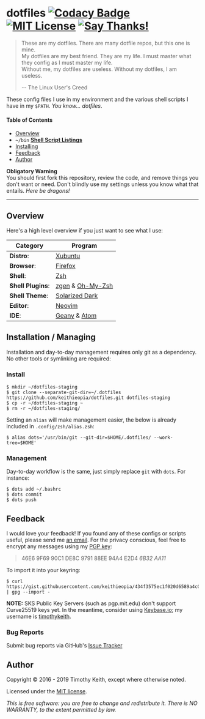 # dotfiles [ ![Codacy Badge](https://api.codacy.com/project/badge/Grade/45075b8bb6664b8c82e1b5d1f707fe7c)](https://www.codacy.com/app/timothykeith/dotfiles) [![MIT License](https://img.shields.io/github/license/keithieopia/dotfiles.svg)](https://github.com/keithieopia/dotfiles/blob/master/LICENSE) [![Say Thanks!](https://img.shields.io/badge/Say%20Thanks-!-1EAEDB.svg)](https://saythanks.io/to/keithieopia)

> These are my dotfiles. There are many dotfile repos, but this one is mine.  
> My dotfiles are my best friend. They are my life. I must master what
> they config as I must master my life.  
> Without me, my dotfiles are useless. Without my dotfiles, I am useless.
>
> -- The Linux User's Creed

These config files I use in my environment and the various shell scripts
I have in my `$PATH`. *You know... dotfiles*.

#### Table of Contents
- [Overview](#overview)
- `~/bin` **[Shell Script Listings](https://github.com/keithieopia/dotfiles/tree/master/bin#dotfiles-bin)**
- [Installing](#install)
- [Feedback](#feedback)
- [Author](#author)

**Obligatory Warning**  
You should first fork this repository, review the code, and remove
things you don't want or need. Don't blindly use my settings unless you
know what that entails. *Here be dragons!*

---

## Overview
<a name="overview"></a>
Here's a high level overview if you just want to see what I use:

| Category           | Program                                                                     |
| ------------------ | --------------------------------------------------------------------------- |
| **Distro**:        | [Xubuntu](https://xubuntu.org/)                                             |
| **Browser**:       | [Firefox](https://www.mozilla.org/en-US/firefox/new/)                       |
| **Shell**:         | [Zsh](http://zsh.sourceforge.net/)                                          |
| **Shell Plugins**: | [zgen](https://github.com/tarjoilija/zgen) & [Oh-My-Zsh](http://ohmyz.sh/)  |
| **Shell Theme**:   | [Solarized Dark](https://ethanschoonover.com/solarized/)                    |
| **Editor**:        | [Neovim](https://neovim.io/)                                                |
| **IDE**:           | [Geany](https://www.geany.org/) & [Atom](https://atom.io/)                  |

## Installation / Managing
<a name="install"></a>

Installation and day-to-day management requires only git as a dependency. No
other tools or symlinking are required:


### Install

```console
$ mkdir ~/dotfiles-staging  
$ git clone --separate-git-dir=~/.dotfiles https://github.com/keithieopia/dotfiles.git dotfiles-staging
$ cp -r ~/dotfiles-staging ~
$ rm -r ~/dotfiles-staging/
```

Setting an `alias` will make management easier, the below is already included in
`.config/zsh/alias.zsh`:

```console
$ alias dots='/usr/bin/git --git-dir=$HOME/.dotfiles/ --work-tree=$HOME'
```
### Management

Day-to-day workflow is the same, just simply replace `git` with `dots`. For instance:

```console
$ dots add ~/.bashrc
$ dots commit
$ dots push
```

## Feedback
I would love your feedback! If you found any of these configs or scripts
useful, please send me [an email](mailto:timothykeith@gmail.com). For
the privacy conscious, feel free to encrypt any messages using my
[PGP key](https://gist.githubusercontent.com/keithieopia/434f3575ec1f020d6589a4c01dc0847e/raw/2e0749f2966ff501ee28797a926229c081f7e652/timothykeith.pub.asc):

> 46E6 9F69 90C1 DE8C 9791 88EE 94A4 E2D4 *6B32 AA11*

To import it into your keyring:
```console
$ curl https://gist.githubusercontent.com/keithieopia/434f3575ec1f020d6589a4c01dc0847e/raw/2e0749f2966ff501ee28797a926229c081f7e652/timothykeith.pub.asc | gpg --import -
```

**NOTE:** SKS Public Key Servers (such as pgp.mit.edu) don't support
Curve25519 keys yet. In the meantime, consider using
[Keybase.io](https://keybase.io/); my username is [timothykeith](https://keybase.io/timothykeith).


### Bug Reports
Submit bug reports via GitHub's [Issue Tracker](https://github.com/keithieopia/dotfiles/issues)


## Author
Copyright &copy; 2016 - 2019 Timothy Keith, except where otherwise noted.

Licensed under the [MIT license](https://github.com/keithieopia/dotfiles/blob/master/LICENSE).

*This is free software: you are free to change and redistribute it.
There is NO WARRANTY, to the extent permitted by law.*
